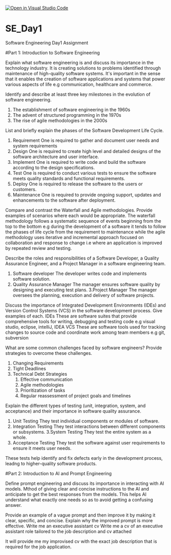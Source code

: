 [![Open in Visual Studio Code](https://classroom.github.com/assets/open-in-vscode-2e0aaae1b6195c2367325f4f02e2d04e9abb55f0b24a779b69b11b9e10269abc.svg)](https://classroom.github.com/online_ide?assignment_repo_id=15569888&assignment_repo_type=AssignmentRepo)
# SE_Day1
Software Engineering Day1 Assignment

#Part 1: Introduction to Software Engineering

Explain what software engineering is and discuss its importance in the technology industry.
It is creating solutions to problems identified through maintenance of high-quality software systems. It's important in the sense that it enables the creation of software applications and systems that power various aspects of life e.g communication, healthcare and commerce.

Identify and describe at least three key milestones in the evolution of software engineering.
1. The establishment of software engineering in the 1960s
2. The advent of structured programming in the 1970s
3. The rise of agile methodologies in the 2000s

List and briefly explain the phases of the Software Development Life Cycle.
1. Requirement
One is required to gather and document user needs and system requirements
2. Design
One is required to create high level and detailed designs of the software architecture and user interface.
3. Implement
One is required to write code and build the software according to the design specifications.
4. Test
One is required to conduct various tests to ensure the software meets quality standards and functional requirements.
5. Deploy
One is required to release the software to the users or customers.
6. Maintenance
One is required to provide ongoing support, updates and enhancements to the software after deployment. 

Compare and contrast the Waterfall and Agile methodologies. Provide examples of scenarios where each would be appropriate.
The waterfall methodology follows a systematic sequence of events beginning from the top to the bottom e.g during the development of a software it tends to follow the phases of life cycle from the requirement to maintenance while the agile methodology uses iterative and incremental approach focused on collaboration and response to change i.e where an application is improved by repeated review and testing. 

Describe the roles and responsibilities of a Software Developer, a Quality Assurance Engineer, and a Project Manager in a software engineering team.
1. Software developer
The developer writes code and implements software solution.
2. Quality Assurance Manager
The manager ensures software quality by designing and executing test plans.
3.Project Manager
The manager oversees the planning, execution and delivery of software projects.

Discuss the importance of Integrated Development Environments (IDEs) and Version Control Systems (VCS) in the software development process. Give examples of each.
IDEs 
These are software suites that provide comprehensive tools for writing, debugging and testing code e.g visual studio, eclipse, intelliJ, IDEA
VCS
These are software tools used for tracking changes to source code and coordinate work among team members e.g git, subversion

What are some common challenges faced by software engineers? Provide strategies to overcome these challenges.
1. Changing Requirements
2. Tight Deadlines
3. Technical Debt
   Strategies
   1. Effective communication
   2. Agile methodologies
   3. Prioritization of tasks
   4. Regular reassessment of project goals and timelines

Explain the different types of testing (unit, integration, system, and acceptance) and their importance in software quality assurance.
1. Unit Testing
They test individual components or modules of software.
2. Integration Testing
They test interactions between different components or subsystems.
3.System Testing
They test the entire system as a whole.
4. Acceptance Testing
They test the software against user requirements to ensure it meets user needs.

These tests help identify and fix defects early in the development process, leadng to higher-quality software products.

#Part 2: Introduction to AI and Prompt Engineering


Define prompt engineering and discuss its importance in interacting with AI models.
Mthod of giving clear and concise instructions to the AI and anticipate to get the best responses from the models. This helps AI understand what exactly one needs so as to avoid getting a confusing answer.

Provide an example of a vague prompt and then improve it by making it clear, specific, and concise. Explain why the improved prompt is more effective.
Write me an executive assistant cv
Write me a cv of an executive assistant role tailored to the job description and cv attached

It will provide me my improvised cv with the exact job description that is required for the job application.
